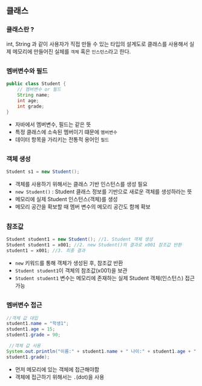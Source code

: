 ## 클래스
### 클래스란 ?
int, String 과 같이 사용자가 직접 만들 수 있는 타입의 설계도로 클래스를 사용해서
실제 메모리에 만들어진 실체를 `객체` 혹은 `인스턴스`라고 한다.

##
### 멤버변수와 필드
````java
public class Student {
    // 멤버변수 or 필드
    String name;
    int age;
    int grade;
}
````
- 자바에서 멤버변수, 필드는 같은 뜻
- 특정 클래스에 소속된 멤버이기 떄문에 `멤버변수`
- 데이터 항목을 가리키는 전통적 용어인 `필드`

##
### 객체 생성
```java
Student s1 = new Student();
```
- 객체를 사용하기 위해서는 클래스 기반 인스턴스를 생성 필요
- `new Student()` : Student 클래스 정보를 기반으로 새로운 객체를 생성하라는 뜻
- 메모리에 실제 Student 인스턴스(객체)를 생성
- 메모리 공간을 확보할 때 멤버 변수의 메모리 공간도 함께 확보

##
### 참조값
```java
Student student1 = new Student(); //1. Student 객체 생성
Student student1 = x001; //2. new Student()의 결과로 x001 참조값 반환
student1 = x001; //3. 최종 결과
```
- `new` 키워드를 통해 객체가 생성된 후, 참조값 반환
- `Student student1`이 객체의 참조값(x001)을 보관
- `Student student1` 변수는 메모리에 존재하는 실제 Student 객체(인스턴스) 접근 가능

##
### 멤버변수 접근
```java
//객체 값 대입
student1.name = "학생1";
student1.age = 15;
student1.grade = 90;

 //객체 값 사용
System.out.println("이름:" + student1.name + " 나이:" + student1.age + " 성적:" + 
student1.grade);
```
- 먼저 메모리에 있는 객체에 접근해야함
- 객체에 접근하기 위해서는 `.`(dot)을 사용